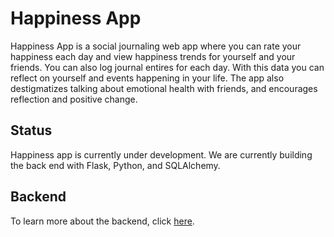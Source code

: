 # Happiness App

Happiness App is a social journaling web app where you can rate your happiness each day and view
happiness trends for yourself and your friends. You can also log journal entires for each day. With
this data you can reflect on yourself and events happening in your life. The app also destigmatizes
talking about emotional health with friends, and encourages reflection and positive change.

## Status

Happiness app is currently under development. We are currently building the back end with Flask,
Python, and SQLAlchemy.

## Backend

To learn more about the backend, click [here](happiness-backend/README.md).